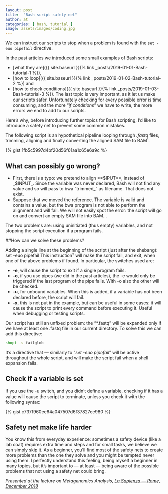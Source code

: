 ```yaml
---
layout: post
title:  "Bash script safety net"
author: at
categories: [ bash, tutorial ]
image: assets/images/coding.jpg
---
```


We can instruct our scripts to stop when a problem is found with the `set -euo pipefail` directive.

In the past articles we introduced some small examples of Bash scripts:
 - [what they are]({{ site.baseurl }}{% link _posts/2019-01-01-Bash-tutorial-1 %}),
 - [how to loop]({{ site.baseurl }}{% link _posts/2019-01-02-Bash-tutorial-2 %}) and
 - [how to check conditions]({{ site.baseurl }}{% link _posts/2019-01-03-Bash-tutorial-3 %}).
The last topic is very important, as it let us make our scripts safer.
Unfortunately checking for every possible error is time consuming,
and the more “_if conditions_” we have to write, the more errors we end to add to our scripts.

Here’s why, before introducing further topics for Bash scripting,
I’d like to introduce a safety net to prevent some common mistakes.

The following script is an hypothetical pipeline looping through _.fastq_ files,
trimming, aligning and finally converting the aligned SAM file to BAM¹.


{% gist 1fb5c5997d4bf20d56f61aa1c65e6a9c %}

## What can possibly go wrong?
- First, there is a typo: we pretend to align **$IPUT**, instead of _$INPUT_. Since the variable was never declared, Bash will not find any value and so will pass to bwa “trimmed_” as filename. That does not exist.
- Suppose that we moved the reference. The variable is valid and contains a value, but the bwa program is not able to perform the alignment and will fail. We will not easily spot the error: the script will go on and convert an empty SAM file into BAM…

The two problems are: using uninitiated (thus empty) variables, and not stopping the script execution if a program fails.

##How can we solve these problems?

Adding a single line at the beginning of the script (just after the shebang):
set -euo pipefail
This instruction² will make the script fail, and exit, when one of the above problems if found. In particular, the switches used are:
- **-e**, will cause the script to exit if a single program fails.
- **-o**, if you use pipes (we did in the past articles), the -e would only be triggered if the last program of the pipe fails. With -o also the other will be checked.
- **-u**, for unbound variables. When this is added, if a variable has not been declared before, the script will fail.
- **-x**, this is not put in the example, but can be useful in some cases: it will cause the script to print every command before executing it. Useful when debugging or testing scripts.

Our script has still an unfixed problem: the “*.fastq” will be expanded only if
we have at least one .fastq
file in our current directory. To solve this we can add this directive:

```bash
shopt -s failglob
```

It’s a directive that — similarly to “_set -euo pipefail_” will be active throughout
the whole script, and will make the script fail when a shell expansion fails.

## Check if a variable is set

If you use the -u switch, and you didn’t define a variable,
checking if it has a value will cause the script to terminate, unless you check
it with the following syntax:

{% gist c737f960ee64a047507d6f37827ee980 %}

## Safety net make life harder

You know this from everyday experience: sometimes a safety device (like a lab coat)
requires extra time and steps and for small tasks, we believe we can simply skip it.
As a beginner, you’ll find most of the safety nets to create more problems than the
one they solve and you might be tempted never using them. I perfectly understand
this feeling, being myself a beginner in many topics, but it’s important to — at
least — being aware of the possible problems that not using a safety net could bring.

_Presented at the lecture on Metagenomics Analysis, [La Sapienza — Rome, December 2018](https://www.instagram.com/p/BrQbXGunDSn/?utm_source=ig_web_copy_link)_
